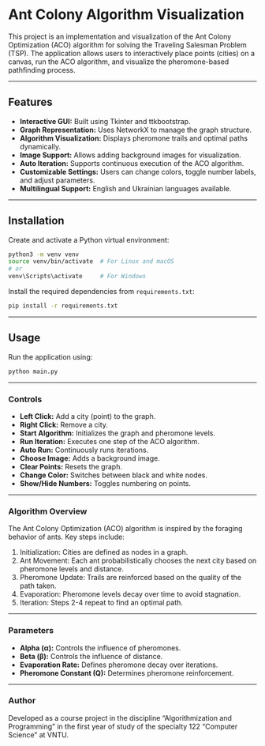 # Ant Colony Algorithm Visualization

This project is an implementation and visualization of the Ant Colony Optimization (ACO)
algorithm for solving the Traveling Salesman Problem (TSP). The
application allows users to interactively place points (cities) on a canvas, run the
ACO algorithm, and visualize the pheromone-based pathfinding process.

---

## Features  

- **Interactive GUI:** Built using Tkinter and ttkbootstrap.
- **Graph Representation:** Uses NetworkX to manage the graph structure.
- **Algorithm Visualization:** Displays pheromone trails and optimal paths dynamically.
- **Image Support:** Allows adding background images for visualization.
- **Auto Iteration:** Supports continuous execution of the ACO algorithm.
- **Customizable Settings:** Users can change colors, toggle number labels, and adjust parameters.
- **Multilingual Support:** English and Ukrainian languages available.

---

## Installation

Create and activate a Python virtual environment:  

```bash
python3 -m venv venv
source venv/bin/activate  # For Linux and macOS
# or
venv\Scripts\activate     # For Windows
```

Install the required dependencies from `requirements.txt`:  

```bash
pip install -r requirements.txt
```

---

## Usage

Run the application using:

```bash
python main.py
```

---

### Controls 

- **Left Click:** Add a city (point) to the graph.
- **Right Click:** Remove a city.
- **Start Algorithm:** Initializes the graph and pheromone levels.
- **Run Iteration:** Executes one step of the ACO algorithm.
- **Auto Run:** Continuously runs iterations.
- **Choose Image:** Adds a background image.
- **Clear Points:** Resets the graph.
- **Change Color:** Switches between black and white nodes.
- **Show/Hide Numbers:** Toggles numbering on points.

---

### Algorithm Overview

The Ant Colony Optimization (ACO) algorithm is inspired by the foraging behavior of ants. Key steps include:

1. Initialization: Cities are defined as nodes in a graph.
2. Ant Movement: Each ant probabilistically chooses the next city based on pheromone levels and distance.
3. Pheromone Update: Trails are reinforced based on the quality of the path taken.
4. Evaporation: Pheromone levels decay over time to avoid stagnation.
5. Iteration: Steps 2-4 repeat to find an optimal path.

---

### Parameters

- **Alpha (α):** Controls the influence of pheromones.
- **Beta (β):** Controls the influence of distance.
- **Evaporation Rate:** Defines pheromone decay over iterations.
- **Pheromone Constant (Q):** Determines pheromone reinforcement.

---

### Author

Developed as a course project in the discipline “Algorithmization and Programming” in the first year of study of the specialty 122 “Computer Science” at VNTU.
